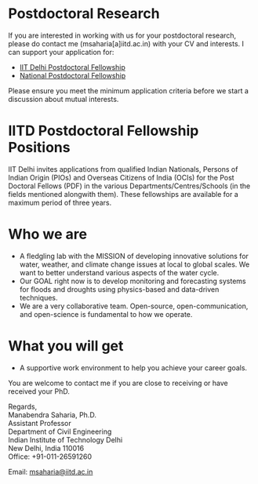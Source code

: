 # Postdoctoral Research

If you are interested in working with us for your postdoctoral research, please do contact me (msaharia[a]iitd.ac.in) with your CV and interests. I can support your application for:

* [IIT Delhi Postdoctoral Fellowship](http://old.iitd.ac.in/content/post-doctoral-fellows-pdf)
* [National Postdoctoral Fellowship](http://www.serb.gov.in/npdf.php)

Please ensure you meet the minimum application criteria before we start a discussion about mutual interests.

# IITD Postdoctoral Fellowship Positions
IIT Delhi invites applications from qualified Indian Nationals, Persons of Indian Origin (PIOs) and Overseas Citizens of India (OCIs) for the Post Doctoral Fellows (PDF) in the various Departments/Centres/Schools (in the fields mentioned alongwith them). These fellowships are available for a maximum period of three years. 

# Who we are
* A fledgling lab with the MISSION of developing innovative solutions for water, weather, and climate change issues at local to global scales. We want to better understand various aspects of the water cycle.
* Our GOAL right now is to develop monitoring and forecasting systems for floods and droughts using physics-based and data-driven techniques.
* We are a very collaborative team.  Open-source, open-communication, and open-science is fundamental to how we operate.

# What you will get
* A supportive work environment to help you achieve your career goals.

You are welcome to contact me if you are close to receiving or have received your PhD. 

Regards,   
Manabendra Saharia, Ph.D.   
Assistant Professor            
Department of Civil Engineering  
Indian Institute of Technology Delhi  
New Delhi, India 110016   
Office: +91-011-26591260

Email: msaharia@iitd.ac.in  
